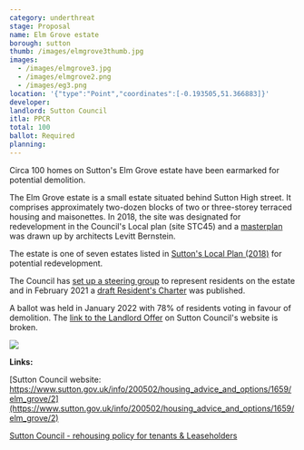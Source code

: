 ```yaml
---
category: underthreat
stage: Proposal
name: Elm Grove estate 
borough: sutton
thumb: /images/elmgrove3thumb.jpg
images:
  - /images/elmgrove3.jpg
  - /images/elmgrove2.png
  - /images/eg3.png
location: '{"type":"Point","coordinates":[-0.193505,51.366883]}'
developer:
landlord: Sutton Council
itla: PPCR
total: 100
ballot: Required
planning:
---
```

Circa 100 homes on Sutton's Elm Grove estate have been earmarked for potential demolition.

The Elm Grove estate is a small estate situated behind Sutton High street. It comprises approximately two-dozen blocks of two or three-storey terraced housing and maisonettes. In 2018, the site was designated for redevelopment in the Council's Local plan (site STC45) and a [masterplan](https://www.sutton.gov.uk/info/200502/housing_advice_and_options/1659/elm_grove/2) was drawn up by architects Levitt Bernstein. 

The estate is one of seven estates listed in [Sutton's Local Plan (2018)](https://drive.google.com/file/d/1MdX6GlaHDoBdG6CTsvjFaIuPtIa9id5O/view) for potential redevelopment.

The Council has [set up a steering group](https://www.sutton.gov.uk/info/200502/housing_advice_and_options/1659/elm_grove/6) to represent residents on the estate and in February 2021 a [draft Resident's Charter](https://drive.google.com/file/d/1pqib0zDnHOFMbobnRhaFC-ReJKxMQ2Hh/view) was published.

A ballot was held in January 2022 with 78% of residents voting in favour of demolition. The [link to the Landlord Offer](https://www.sutton.gov.uk/-/elm-grove) on Sutton Council's website is broken. 

<img src="/images/elmgrovescreenshot.jpg" class="img-fluid rounded img-thumbnail">

__Links:__  

[Sutton Council website: https://www.sutton.gov.uk/info/200502/housing_advice_and_options/1659/elm_grove/2](https://www.sutton.gov.uk/info/200502/housing_advice_and_options/1659/elm_grove/2)

[Sutton Council - rehousing policy for tenants & Leaseholders](https://moderngov.sutton.gov.uk/ieDecisionDetails.aspx?AIId=39427)



